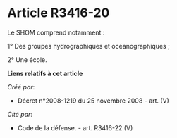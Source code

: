# Article R3416-20

Le SHOM comprend notamment :

1° Des groupes hydrographiques et océanographiques ;

2° Une école.

**Liens relatifs à cet article**

_Créé par_:

  - Décret n°2008-1219 du 25 novembre 2008 - art. (V)

_Cité par_:

  - Code de la défense. - art. R3416-22 (V)
